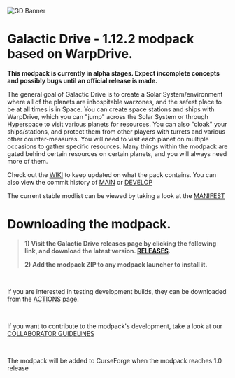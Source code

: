 ![GD Banner](https://i.imgur.com/3Ioja6Q.png)

# Galactic Drive - 1.12.2 modpack based on WarpDrive.

**This modpack is currently in alpha stages. Expect incomplete concepts and possibly bugs until an official release is made.**
<br />

The general goal of Galactic Drive is to create a Solar System/environment where all of the planets are inhospitable warzones, and the safest place to be at all times is in Space. You can create space stations and ships with WarpDrive, which you can "jump" across the Solar System or through Hyperspace to visit various planets for resources. You can also "cloak" your ships/stations, and protect them from other players with turrets and various other counter-measures. You will need to visit each planet on multiple occasions to gather specific resources. Many things within the modpack are gated behind certain resources on certain planets, and you will always need more of them. 

Check out the [WIKI](https://github.com/zediious/galacticdrive/wiki) to keep updated on what the pack contains. You can also view the commit history of [MAIN](https://github.com/ShadowRaptorMC/galacticdrive/commits/main) or [DEVELOP](https://github.com/ShadowRaptorMC/galacticdrive/commits/develop)

The current stable modlist can be viewed by taking a look at the [MANIFEST](https://github.com/ShadowRaptorMC/galacticdrive/blob/main/manifest.json)

# Downloading the modpack. 

> **1) Visit the Galactic Drive releases page by clicking the following link, and download the latest version. [RELEASES](https://github.com/zediious/galacticdrive/releases).**
> 
> **2) Add the modpack ZIP to any modpack launcher to install it.**

<br>

If you are interested in testing development builds, they can be downloaded from the [ACTIONS](https://github.com/ShadowRaptorMC/galacticdrive/actions) page.

<br>

If you want to contribute to the modpack's development, take a look at our [COLLABORATOR GUIDELINES](https://github.com/ShadowRaptorMC/galacticdrive/blob/main/CONTRIBUTING.md)

<br>

The modpack will be added to CurseForge when the modpack reaches 1.0 release
